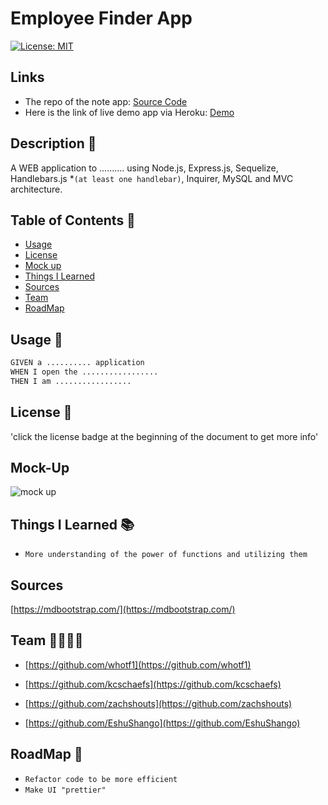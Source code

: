 #  Employee Finder App

[![License: MIT](https://img.shields.io/badge/License-MIT-yellow.svg)](https://opensource.org/licenses/MIT)


## Links

- The repo of the note app: [Source Code]()
- Here is the link of live demo app via Heroku: [Demo]()


## Description 🔎

 A WEB application to .......... using Node.js, Express.js, Sequelize,  Handlebars.js *`(at least one handlebar)`, Inquirer, MySQL and MVC architecture.

## Table of Contents 📖
- [Usage](#usage-🔑) 
- [License](#license-📝)
- [Mock up](#mock-up) 
- [Things I Learned](#things-i-learned-📚)
- [Sources](#sources)
- [Team](#team-👨‍👩‍👧‍👦)
- [RoadMap](#roadmap-🧭)

## Usage 🔑
```md
GIVEN a .......... application
WHEN I open the .................
THEN I am .................
```


## License 📝
'click the license badge at the beginning of the document to get more info'

## Mock-Up 
![mock up]()


## Things I Learned 📚
* `More understanding of the power of functions and utilizing them`

## Sources

[https://mdbootstrap.com/](https://mdbootstrap.com/)

[]()

## Team 👨‍👩‍👧‍👦

- [https://github.com/whotf1](https://github.com/whotf1)

- [https://github.com/kcschaefs](https://github.com/kcschaefs)

- [https://github.com/zachshouts](https://github.com/zachshouts)

- [https://github.com/EshuShango](https://github.com/EshuShango)


## RoadMap 🧭

 * `Refactor code to be more efficient` 
 * `Make UI "prettier"` 
